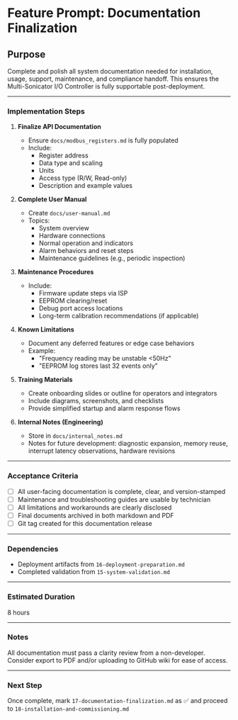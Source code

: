 # Feature Prompt: Documentation Finalization

## Purpose

Complete and polish all system documentation needed for installation, usage, support, maintenance, and compliance handoff. This ensures the Multi-Sonicator I/O Controller is fully supportable post-deployment.

---

### Implementation Steps

1. **Finalize API Documentation**
   - Ensure `docs/modbus_registers.md` is fully populated
   - Include:
     - Register address
     - Data type and scaling
     - Units
     - Access type (R/W, Read-only)
     - Description and example values

2. **Complete User Manual**
   - Create `docs/user-manual.md`
   - Topics:
     - System overview
     - Hardware connections
     - Normal operation and indicators
     - Alarm behaviors and reset steps
     - Maintenance guidelines (e.g., periodic inspection)

3. **Maintenance Procedures**
   - Include:
     - Firmware update steps via ISP
     - EEPROM clearing/reset
     - Debug port access locations
     - Long-term calibration recommendations (if applicable)

4. **Known Limitations**
   - Document any deferred features or edge case behaviors
   - Example:
     - "Frequency reading may be unstable <50Hz"
     - "EEPROM log stores last 32 events only"

5. **Training Materials**
   - Create onboarding slides or outline for operators and integrators
   - Include diagrams, screenshots, and checklists
   - Provide simplified startup and alarm response flows

6. **Internal Notes (Engineering)**
   - Store in `docs/internal_notes.md`
   - Notes for future development: diagnostic expansion, memory reuse, interrupt latency observations, hardware revisions

---

### Acceptance Criteria

- [ ] All user-facing documentation is complete, clear, and version-stamped
- [ ] Maintenance and troubleshooting guides are usable by technician
- [ ] All limitations and workarounds are clearly disclosed
- [ ] Final documents archived in both markdown and PDF
- [ ] Git tag created for this documentation release

---

### Dependencies

- Deployment artifacts from `16-deployment-preparation.md`
- Completed validation from `15-system-validation.md`

---

### Estimated Duration

8 hours

---

### Notes

All documentation must pass a clarity review from a non-developer. Consider export to PDF and/or uploading to GitHub wiki for ease of access.

---

### Next Step

Once complete, mark `17-documentation-finalization.md` as ✅ and proceed to `18-installation-and-commissioning.md`
